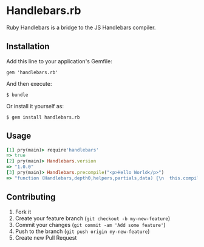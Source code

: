 # Handlebars.rb

Ruby Handlebars is a bridge to the JS Handlebars compiler.

## Installation

Add this line to your application's Gemfile:

    gem 'handlebars.rb'

And then execute:

    $ bundle

Or install it yourself as:

    $ gem install handlebars.rb

## Usage

```ruby
[1] pry(main)> require'handlebars'
=> true
[2] pry(main)> Handlebars.version
=> "1.0.0"
[3] pry(main)> Handlebars.precompile("<p>Hello World</p>")
=> "function (Handlebars,depth0,helpers,partials,data) {\n  this.compilerInfo = [4,'>= 1.0.0'];\nhelpers = this.merge(helpers, Handlebars.helpers); data = data || {};\n  \n\n\n  return \"<p>Hello World</p>\";\n  }"
```

## Contributing

1. Fork it
2. Create your feature branch (`git checkout -b my-new-feature`)
3. Commit your changes (`git commit -am 'Add some feature'`)
4. Push to the branch (`git push origin my-new-feature`)
5. Create new Pull Request
